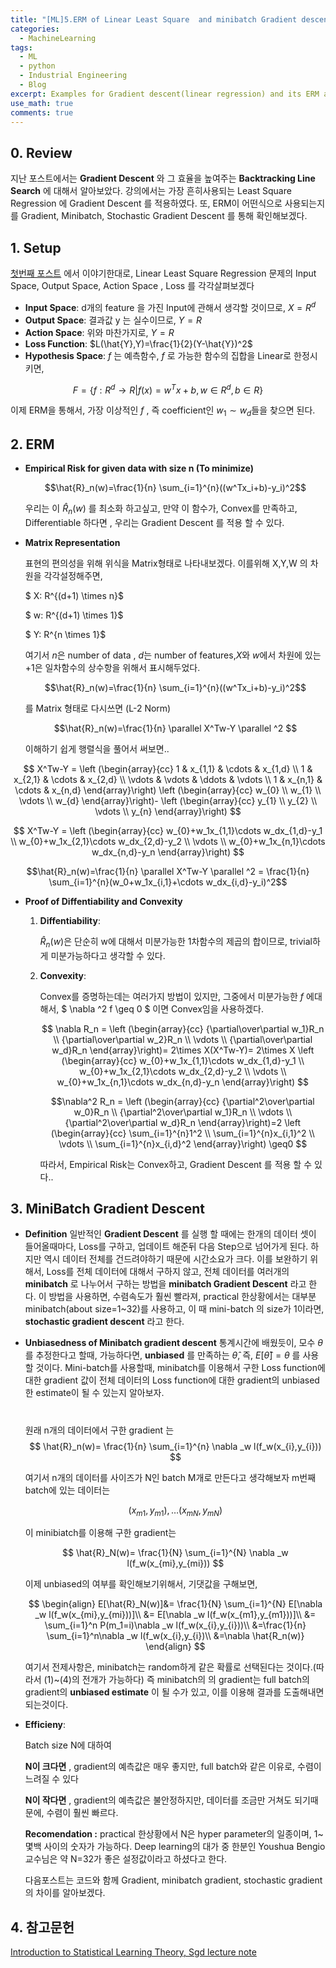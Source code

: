```yaml
---
title: "[ML]5.ERM of Linear Least Square  and minibatch Gradient descent"
categories:
  - MachineLearning
tags:
  - ML
  - python
  - Industrial Engineering
  - Blog
excerpt: Examples for Gradient descent(linear regression) and its ERM approach with minibatch(stochastic) Gradient.
use_math: true
comments: true
---
```

## 0. Review
지난 포스트에서는 __Gradient Descent__ 와 그 효율을 높여주는 __Backtracking Line Search__ 에 대해서 알아보았다.
강의에서는 가장 흔히사용되는 Least Square Regression 에 Gradient Descent 를 적용하였다. 또, ERM이 어떤식으로 사용되는지를 Gradient, Minibatch, Stochastic Gradient Descent 를 통해 확인해보겠다.

## 1. Setup
[첫번째 포스트](https://lookbackjh.github.io/machinelearning/Introduction-to-Machine-Learning) 에서 이야기한대로,
Linear Least Square Regression 문제의 Input Space, Output Space, Action Space , Loss 를 각각살펴보겠다


- __Input Space__: d개의 feature 을 가진 Input에  관해서 생각할 것이므로, $X= R^d$
- __Output Space__: 결과값 y 는 실수이므로, $Y=R$
- __Action Space__: 위와 마찬가지로, $Y=R$
- __Loss Function__: $L(\hat{Y},Y)=\frac{1}{2}(Y-\hat{Y})^2$
- __Hypothesis Space__: $f$ 는 예측함수, $f$ 로 가능한 함수의 집합을 Linear로 한정시키면,

$$F =\{f:R^d \rightarrow R |f(x)=w^Tx+b, w\in R^d, b \in R\}$$

이제 ERM을 통해서, 가장 이상적인 $f$ ,  즉 coefficient인 $w_1\sim w_d$들을 찾으면 된다.


## 2. ERM 

- __Empirical Risk for given data with size n (To minimize)__

    $$\hat{R}_n(w)=\frac{1}{n} \sum_{i=1}^{n}((w^Tx_i+b)-y_i)^2$$

    우리는 이 $\hat{R}_n(w)$ 를 최소화 하고싶고, 만약 이 함수가, Convex를 만족하고, Differentiable 하다면 , 우리는 Gradient Descent 를 적용 할 수 있다. 


- __Matrix Representation__

    표현의 편의성을 위해 위식을 Matrix형태로 나타내보겠다. 이를위해 X,Y,W 의 차원을 각각설정해주면, 

    $ X: R^{(d+1) \times n}$

    
    $ w: R^{(d+1) \times 1}$
    
    $ Y: R^{n \times 1}$
    
    여기서 $n$은 number of data , $d$는 number of features,$X$와 $w$에서 차원에 있는+1은 일차함수의 상수항을 위해서 표시해두었다. 


   $$\hat{R}_n(w)=\frac{1}{n} \sum_{i=1}^{n}((w^Tx_i+b)-y_i)^2$$
    
    를 Matrix 형태로 다시쓰면 (L-2 Norm)

    $$\hat{R}_n(w)=\frac{1}{n} \parallel X^Tw-Y \parallel ^2 $$

    이해하기 쉽게  행렬식을 풀어서 써보면..

$$
    X^Tw-Y =
 \left (\begin{array}{cc}
    1 & x_{1,1} & \cdots & x_{1,d} \\
    1 & x_{2,1} & \cdots & x_{2,d} \\
  \vdots  & \vdots  & \ddots & \vdots  \\
    1 & x_{n,1} & \cdots & x_{n,d}
 \end{array}\right)
\left (\begin{array}{cc}
    w_{0}  \\
    w_{1} \\
  \vdots  \\
    w_{d} 
 \end{array}\right)-
\left (\begin{array}{cc}
    y_{1}  \\
    y_{2} \\
  \vdots  \\
    y_{n} 
 \end{array}\right)
 $$

$$
X^Tw-Y =
\left (\begin{array}{cc}
   w_{0}+w_1x_{1,1}\cdots w_dx_{1,d}-y_1 \\
   w_{0}+w_1x_{2,1}\cdots w_dx_{2,d}-y_2 \\
\vdots   \\
   w_{0}+w_1x_{n,1}\cdots w_dx_{n,d}-y_n
\end{array}\right)
$$

$$\hat{R}_n(w)=\frac{1}{n} \parallel X^Tw-Y \parallel ^2 = \frac{1}{n} \sum_{i=1}^{n}(w_0+w_1x_{i,1}+\cdots w_dx_{i,d}-y_i)^2$$



- __Proof of Diffentiability and Convexity__

    1. __Diffentiability__:

        $\hat{R}_n(w)$은 단순히 w에 대해서 미분가능한 1차함수의 제곱의 합이므로, trivial하게 미분가능하다고 생각할 수 있다. 

    2. __Convexity__:

        Convex를 증명하는데는 여러가지 방법이 있지만, 
        그중에서 미분가능한 $f$ 에대해서,  $ \nabla ^2 f \geq 0 $ 이면 Convex임을  사용하겠다.

        $$
        \nabla R_n =
        \left (\begin{array}{cc}
         {\partial\over\partial w_1}R_n \\
          {\partial\over\partial w_2}R_n \\
        \vdots   \\
          {\partial\over\partial w_d}R_n
        \end{array}\right)=
        2\times X(X^Tw-Y)= 2\times X
        \left (\begin{array}{cc}
          w_{0}+w_1x_{1,1}\cdots w_dx_{1,d}-y_1 \\
          w_{0}+w_1x_{2,1}\cdots w_dx_{2,d}-y_2 \\
        \vdots   \\
          w_{0}+w_1x_{n,1}\cdots w_dx_{n,d}-y_n
        \end{array}\right)
        $$

        $$\nabla^2 R_n =
        \left (\begin{array}{cc}
         {\partial^2\over\partial w_0}R_n \\
          {\partial^2\over\partial w_1}R_n \\
        \vdots   \\
          {\partial^2\over\partial w_d}R_n
        \end{array}\right)=2
        \left (\begin{array}{cc}
        \sum_{i=1}^{n}1^2 \\
        \sum_{i=1}^{n}x_{i,1}^2 \\
        \vdots \\
        \sum_{i=1}^{n}x_{i,d}^2
        \end{array}\right) \geq0
        $$

        따라서, Empirical Risk는 Convex하고, Gradient Descent 를 적용 할 수 있다..
        
## 3. MiniBatch Gradient Descent

- __Definition__
  일반적인 __Gradient Descent__ 를 실행 할 때에는 한개의 데이터 셋이 들어올때마다, Loss를 구하고, 업데이트 해준뒤 다음 Step으로 넘어가게 된다. 하지만 역시 데이터 전체를 건드려야하기 때문에 시간소요가 크다. 이를 보완하기 위해서, Loss를 전체 데이터에 대해서 구하지 않고, 전체 데이터를 여러개의 __minibatch__ 로 나누어서 구하는 방법을 __minibatch Gradient Descent__ 라고 한다. 이 방법을 사용하면, 수렴속도가 훨씬 빨라져, practical 한상황에서는 대부분 minibatch(about size=1~32)를 사용하고, 이 때 mini-batch 의 size가 1이라면, __stochastic gradient descent__ 라고 한다.


- __Unbiasedness of Minibatch gradient descent__
  통계시간에 배웠듯이, 모수 $\theta$를 추정한다고 할때, 가능하다면, __unbiased__ 를 만족하는 $\hat{\theta}$, 즉, $E[\hat{\theta}]=\theta$ 를 사용할 것이다.
  Mini-batch를 사용할때, minibatch를 이용해서 구한 Loss function에 대한 gradient 값이 전체 데이터의 Loss function에 대한 gradient의 unbiased 한 estimate이 될 수 있는지 알아보자. 
  
  #
  원래 n개의 데이터에서 구한 gradient 는
  $$ \hat{R}_n(w)= \frac{1}{n} \sum_{i=1}^{n} \nabla _w l(f_w(x_{i},y_{i})) $$


  여기서 n개의 데이터를 사이즈가 N인 batch M개로 만든다고 생각해보자
  m번째 batch에 있는 데이터는
  
  $$ (x_{m1},y_{m1}),\dots(x_{mN},y_{mN})$$

  이 minibiatch를 이용해 구한 gradient는

  $$ \hat{R}_N(w)= \frac{1}{N} \sum_{i=1}^{N} \nabla _w l(f_w(x_{mi},y_{mi})) $$

  이제 unbiased의 여부를 확인해보기위해서, 기댓값을 구해보면,

  $$
  \begin{align}
  E[\hat{R}_N(w)]&= 
  \frac{1}{N} \sum_{i=1}^{N} E[\nabla _w l(f_w(x_{mi},y_{mi}))]\\
  &=  E[\nabla _w l(f_w(x_{m1},y_{m1}))]\\
  &= \sum_{i=1}^n P(m_1=i)\nabla _w l(f_w(x_{i},y_{i}))\\
  &=\frac{1}{n} \sum_{i=1}^n\nabla _w l(f_w(x_{i},y_{i})\\
  &=\nabla \hat{R_n(w)}
  \end{align}
  $$

  여기서 전제사항은, minibatch는 random하게 같은 확률로 선택된다는 것이다.(따라서 (1)~(4)의 전개가 가능하다)
  즉 minibatch의 의 gradient는 full batch의 gradient의 __unbiased estimate__ 이 될 수가 있고, 이를 이용해 결과를 도출해내면 되는것이다.

- __Efficieny__:
  
  Batch size N에 대하여

  __N이 크다면__ , gradient의 예측값은 매우 좋지만, full batch와 같은 이유로, 수렴이 느려질 수 있다

  __N이 작다면__ , gradient의 예측값은 불안정하지만, 데이터를 조금만 거쳐도 되기때문에, 수렴이 훨씬 빠르다.


  __Recomendation :__ practical 한상황에서 N은 hyper parameter의 일종이며, 1~몇백 사이의 숫자가 가능하다.
  Deep learning의 대가 중 한분인 Youshua Bengio 교수님은 약 N=32가 좋은 설정값이라고 하셨다고 한다.


  다음포스트는 코드와 함께 Gradient, minibatch gradient, stochastic gradient의 차이를 알아보겠다.


## 4. 참고문헌

  [Introduction to Statistical Learning Theory, Sgd lecture note](https://davidrosenberg.github.io/mlcourse/Archive/2017Fall/Lectures/02b.SGD.pdf)








